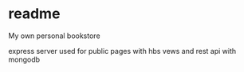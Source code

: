 # readme

My own personal bookstore

express server used for public pages with hbs vews and rest api with mongodb
